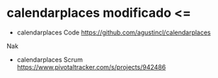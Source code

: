calendarplaces modificado  <=
==========================

- calendarplaces Code https://github.com/agustincl/calendarplaces

Nak

- calendarplaces Scrum https://www.pivotaltracker.com/s/projects/942486

